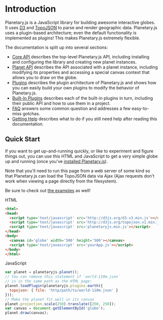Introduction
============

Planetary.js is a JavaScript library for building awesome interactive globes. It uses [D3](http://d3js.org/) and [TopoJSON](https://github.com/mbostock/topojson) to parse and render geographic data. Planetary.js uses a plugin-based architecture; even the default functionality is implemented as plugins! This makes Planetary.js extremely flexible.

The documentation is split up into several sections:

* [Core API](/documentation/core.html) describes the top-level Planetary.js API, including installing and configuring the library and creating new planet instances.
* [Planet API](/documentation/planet.html) describes the API associated with a planet instance, including modifying its properties and accessing a special canvas context that allows you to draw on the globe.
* [Plugins](/documentation/plugins.html) describes the plugin architecture of Planetary.js and shows how you can easily build your own plugins to modify the behavior of Planetary.js.
* [Built-In Plugins](/documentation/builtin.html) describes each of the built-in plugins in turn, including their public API and how to use them in a project.
* [FAQ](/documentation/faq.html) answers some common question and addresses a few easy-to-miss gotchas.
* [Getting Help](/documentation/help.html) describes what to do if you still need help after reading this documentation.

Quick Start
-----------

If you want to get up-and-running quickly, or like to experiment and figure things out, you can use this HTML and JavaScript to get a very simple globe up and running (once you've [installed Planetary.js](/documentation/installation.html)).

Note that you'll need to run this page from a web server of some kind so that Planetary.js can load the TopoJSON data via Ajax (Ajax requests don't work when viewing a page directly from the filesystem).

Be sure to check out [the examples](/examples/) as well!

<div class='ui raised segment'>
<div class='ui blue ribbon label'>HTML</div>

```html
<html>
<head>
  <script type='text/javascript' src='http://d3js.org/d3.v3.min.js'></script>
  <script type='text/javascript' src='http://d3js.org/topojson.v1.min.js'></script>
  <script type='text/javascript' src='planetaryjs.min.js'></script>
</head>
<body>
  <canvas id='globe' width='500' height='500'></canvas>
  <script type='text/javascript' src='yourApp.js'></script>
</body>
</html>
```

<div class='ui red ribbon label'>JavaScript</div>

```javascript
var planet = planetaryjs.planet();
// You can remove this statement if `world-110m.json`
// is in the same path as the HTML page:
planet.loadPlugin(planetaryjs.plugins.earth({
  topojson: { file: 'http/path/to/world-110m.json' }
}));
// Make the planet fit well in its canvas
planet.projection.scale(250).translate([250, 250]);
var canvas = document.getElementById('globe');
planet.draw(canvas);
```
</div>
